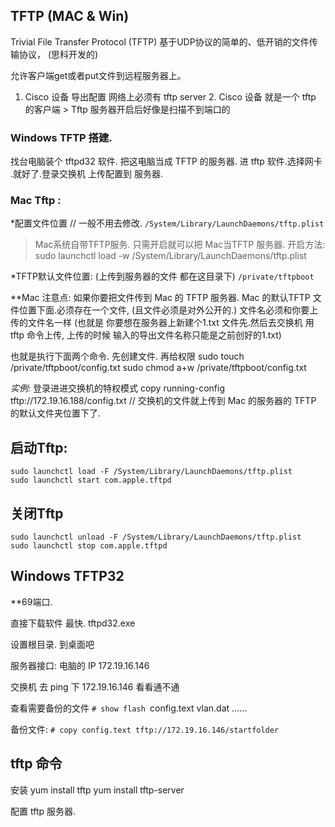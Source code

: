 ## TFTP (MAC & Win)

Trivial File Transfer Protocol (TFTP)
基于UDP协议的简单的、低开销的文件传输协议， (思科开发的)  

允许客户端get或者put文件到远程服务器上。

1. Cisco 设备 导出配置 网络上必须有 tftp server
	2. Cisco 设备 就是一个 tftp 的客户端
		> Tftp  服务器开启后好像是扫描不到端口的 

### Windows TFTP 搭建.
 找台电脑装个 tftpd32 软件. 把这电脑当成 TFTP 的服务器.
 进 tftp 软件.选择网卡 .就好了.登录交换机 上传配置到 服务器.

### **Mac Tftp :**

*配置文件位置  // 一般不用去修改.
`/System/Library/LaunchDaemons/tftp.plist`

> Mac系统自带TFTP服务. 只需开启就可以把 Mac当TFTP 服务器.
开启方法:
	sudo launchctl load -w /System/Library/LaunchDaemons/tftp.plist

*TFTP默认文件位置: (上传到服务器的文件 都在这目录下)
`/private/tftpboot`

**Mac 注意点:
如果你要把文件传到 Mac 的 TFTP 服务器.
Mac 的默认TFTP 文件位置下面.必须存在一个文件, (且文件必须是对外公开的.)
文件名必须和你要上传的文件名一样 
(也就是 你要想在服务器上新建个1.txt 文件先.然后去交换机 用 tftp 命令上传,
上传的时候 输入的导出文件名称只能是之前创好的1.txt)

也就是执行下面两个命令. 先创建文件. 再给权限
	sudo touch /private/tftpboot/config.txt
	sudo chmod a+w /private/tftpboot/config.txt

*实例:* 
登录进进交换机的特权模式
	copy running-config tftp://172.19.16.188/config.txt
 // 交换机的文件就上传到 Mac 的服务器的 TFTP 的默认文件夹位置下了.





## 启动Tftp:

	sudo launchctl load -F /System/Library/LaunchDaemons/tftp.plist
	sudo launchctl start com.apple.tftpd  

## 关闭Tftp

	sudo launchctl unload -F /System/Library/LaunchDaemons/tftp.plist  
	sudo launchctl stop com.apple.tftpd  





## Windows TFTP32

**69端口.

直接下载软件 最快. tftpd32.exe

设置根目录.  到桌面吧

服务器接口: 电脑的 IP 172.19.16.146


交换机 去 ping 下 172.19.16.146 看看通不通


查看需要备份的文件
`# show flash
`config.text
vlan.dat
……

备份文件:
`# copy config.text tftp://172.19.16.146/startfolder`







## tftp 命令
安装 yum install tftp
yum install tftp-server



配置 tftp 服务器.

